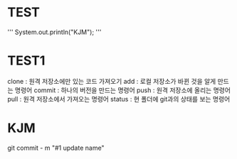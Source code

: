 # TEST

'''
System.out.println("KJM");
'''

# TEST1

clone : 원격 저장소에만 있는 코드 가져오기
add : 로컬 저장소가 바뀐 것을 알게 만드는 명령어
commit : 하나의 버전을 만드는 명령어
push : 원격 저장소에 올리는 명령어
pull : 원격 저장소에서 가져오는 명령어
status : 현 폴더에 git과의 상태를 보는 명령어

# KJM

git commit - m "#1 update name"
